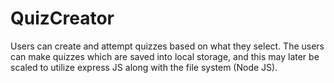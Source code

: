 # QuizCreator
Users can create and attempt quizzes based on what they select. The users can make quizzes which are saved into local storage, and this may later be scaled to utilize express JS along with the file system (Node JS). 
